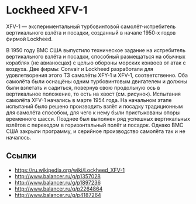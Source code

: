 # Lockheed XFV-1

XFV-1 — экспериментальный турбовинтовой самолёт-истребитель вертикального
взлёта и посадки, созданный в начале 1950-х годов фирмой Lockheed.

В 1950 году ВМС США выпустило техническое задание на истребитель
вертикального взлёта и посадки, способный размещаться на обычных кораблях
(не авианосцах) с целью обороны морских конвоев от атак с воздуха. Две
фирмы: Convair и Lockheed разработали для удовлетворения этого ТЗ
самолёты XFY-1 и XFV-1, соответственно. Оба самолёта были оснащёны одним
турбовинтовым двигателем и должны были взлетать и садиться, повернув свою
продольную ось в вертикальное положение, то есть на хвост (см. рисунок).
Испытания самолёта XFV-1 начались в марте 1954 года. На начальном этапе
испытаний было решено производить взлёт и посадку традиционным для
самолёта способом, для чего к нему были пристыкованы опоры временного
шасси. Позднее был выполнен ряд успешных вертикальных взлётов с переходом
в горизонтальный полёт и посадок. Однако ВМС США закрыли программу, и
серийное производство самолёта так и не началось.

## Ссылки

- https://ru.wikipedia.org/wiki/Lockheed_XFV-1
- http://www.balancer.ru/g/p1357028
- http://www.balancer.ru/g/p1897236
- http://www.balancer.ru/g/p2264864
- http://www.balancer.ru/g/p4187264
